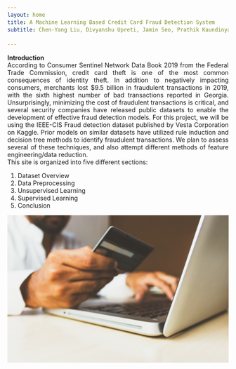 ```yaml
---
layout: home
title: A Machine Learning Based Credit Card Fraud Detection System
subtitle: Chen-Yang Liu, Divyanshu Upreti, Jamin Seo, Prathik Kaundinya and Yuan-Chun Luo

---
```

<p style="text-align: justify;">
 <b>Introduction </b> 
 <br>
According to Consumer Sentinel Network Data Book 2019 from the Federal Trade Commission, credit card theft is one of the most common consequences of identity theft. In addition to negatively impacting consumers, merchants lost $9.5 billion in fraudulent transactions in 2019, with the sixth highest number of bad transactions reported in Georgia. Unsurprisingly, minimizing the cost of fraudulent transactions is critical, and several security companies have released public datasets to enable the development of effective fraud detection models. For this project, we will be using the IEEE-CIS Fraud detection dataset published by Vesta Corporation on Kaggle. Prior models on similar datasets have utilized rule induction and decision tree methods to identify fraudulent transactions. We plan to assess several of these techniques, and also attempt different methods of feature engineering/data reduction. 
 <br>
This site is organized into five different sections:
 <ol>
  <li>Dataset Overview</li>
  <li>Data Preprocessing</li>
  <li>Unsupervised Learning</li>
  <li>Supervised Learning</li>
  <li>Conclusion</li>
 </ol>
</p>

![Img](assets/img/CreditCardCover-min.jpg)
 
